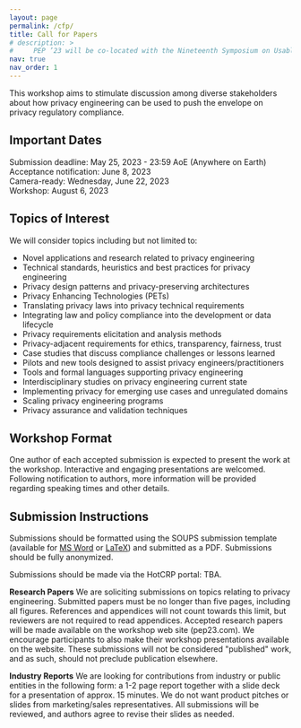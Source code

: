 ```yaml
---
layout: page
permalink: /cfp/
title: Call for Papers
# description: > 
#     PEP ’23 will be co-located with the Nineteenth Symposium on Usable Privacy and Security (SOUPS 2023).
nav: true
nav_order: 1
---
```


This workshop aims to stimulate discussion among diverse stakeholders about how privacy engineering can be used to push the envelope on privacy regulatory compliance.

## Important Dates
Submission deadline: May 25, 2023 - 23:59 AoE (Anywhere on Earth)<br>
Acceptance notification: June 8, 2023<br>
Camera-ready: Wednesday, June 22, 2023<br>
Workshop: August 6, 2023<br>

## Topics of Interest
We will consider topics including but not limited to:
* Novel applications and research related to privacy engineering
* Technical standards, heuristics and best practices for privacy engineering
* Privacy design patterns and privacy-preserving architectures 
* Privacy Enhancing Technologies (PETs)
* Translating privacy laws into privacy technical requirements 
* Integrating law and policy compliance into the development or data lifecycle 
* Privacy requirements elicitation and analysis methods
* Privacy-adjacent requirements for ethics, transparency, fairness, trust 
* Case studies that discuss compliance challenges or lessons learned
* Pilots and new tools designed to assist privacy engineers/practitioners
* Tools and formal languages supporting privacy engineering
* Interdisciplinary studies on privacy engineering current state 
* Implementing privacy for emerging use cases and unregulated domains 
* Scaling privacy engineering programs 
* Privacy assurance and validation techniques 

## Workshop Format
One author of each accepted submission is expected to present the work at the workshop. Interactive and engaging presentations are welcomed. Following notification to authors, more information will be provided regarding speaking times and other details.

## Submission Instructions
Submissions should be formatted using the SOUPS submission template (available for [MS Word](https://www.usenix.org/sites/default/files/conference-files/usenix2022_soups.doc) or [LaTeX](https://www.usenix.org/sites/default/files/conference-files/usenix2022_soups_latex-template.zip)) and submitted as a PDF. Submissions should be fully anonymized.

Submissions should be made via the HotCRP portal: TBA.

**Research Papers**
We are soliciting submissions on topics relating to privacy engineering. Submitted papers must be no longer than five pages, including all figures. References and appendices will not count towards this limit, but reviewers are not required to read appendices. Accepted research papers will be made available on the workshop web site (pep23.com). We encourage participants to also make their workshop presentations available on the website. These submissions will not be considered "published" work, and as such, should not preclude publication elsewhere.

**Industry Reports**
We are looking for contributions from industry or public entities in the following form: a 1-2 page report together with a slide deck for a presentation of approx. 15 minutes. We do not want product pitches or slides from marketing/sales representatives. All submissions will be reviewed, and authors agree to revise their slides as needed.